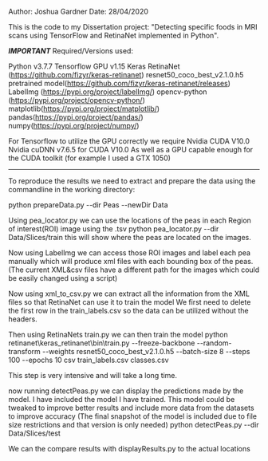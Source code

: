 Author: Joshua Gardner
Date: 28/04/2020

This is the code to my Dissertation project: "Detecting specific foods in MRI scans using TensorFlow and RetinaNet implemented in Python".

***IMPORTANT***
Required/Versions used:

Python v3.7.7
Tensorflow GPU v1.15
Keras RetinaNet (https://github.com/fizyr/keras-retinanet)
resnet50_coco_best_v2.1.0.h5 pretrained model(https://github.com/fizyr/keras-retinanet/releases)
LabelImg (https://pypi.org/project/labelImg/)
opencv-python (https://pypi.org/project/opencv-python/)
matplotlib(https://pypi.org/project/matplotlib/)
pandas(https://pypi.org/project/pandas/)
numpy(https://pypi.org/project/numpy/)

For Tensorflow to utilize the GPU correctly we require
Nvidia CUDA V10.0
Nvidia cuDNN v7.6.5 for CUDA V10.0
As well as a GPU capable enough for the CUDA toolkit (for example I used a GTX 1050)
***************

To reproduce the results we need to extract and prepare the data
using the commandline in the working directory:

python prepareData.py --dir Peas --newDir Data

Using pea_locator.py we can use the locations of the peas in each Region of interest(ROI) image using the .tsv
python pea_locator.py --dir Data/Slices/train
this will show where the peas are located on the images.

Now using LabelImg we can access those ROI images and label each pea manually which will produce xml files with each bounding box of the peas.(The current XML&csv files have a different path for the images which could be easily changed using a script)

Now using xml_to_csv.py we can extract all the information from the XML files so that RetinaNet can use it to train the model
We first need to delete the first row in the train_labels.csv so the data can be utilized without the headers.

Then using RetinaNets train.py we can then train the model
python retinanet\keras_retinanet\bin\train.py --freeze-backbone --random-transform --weights resnet50_coco_best_v2.1.0.h5 --batch-size 8 --steps 100 --epochs 10 csv train_labels.csv classes.csv

This step is very intensive and will take a long time.

now running detectPeas.py we can display the predictions made by the model. I have included the model I have trained. This model could be tweaked to improve better results and include more data from the datasets to improve accuracy
(The final snapshot of the model is included due to file size restrictions and that version is only needed)
python detectPeas.py --dir Data/Slices/test

We can the compare results with displayResults.py to the actual locations
